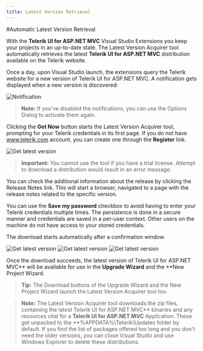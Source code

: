 ```yaml
---
title: Latest Version Retrieval
---
```


#Automatic Latest Version Retrieval

With the **Telerik UI for ASP.NET MVC** Visual Studio Extensions you keep your projects in an up-to-date state. The Latest Version Acquirer tool automatically retrieves the latest **Telerik UI for ASP.NET MVC** distribution available on the Telerik website.

Once a day, upon Visual Studio launch, the extensions query the Telerik website for a new version of Telerik UI for ASP.NET MVC. A notification gets displayed when a new version is discovered:

![Notification](/aspnet-mvc/vs-integration/images/notification.png)

> **Note:**
If you've disabled the notifications, you can use the Options Dialog to activate them again.

Clicking the **Get Now** button starts the Latest Version Acquirer tool, prompting for your Telerik credentials in its first page. If you do not have www.telerik.com account, you can create one through the **Register** link.

![Get latest version](/aspnet-mvc/vs-integration/images/lva1.png)

>**Important:**
You cannot use the tool if you have a trial license. Attempt to download a distribution would result in an error message.

You can check the additional information about the release by clicking the Release Notes link. This will start a browser, navigated to a page with the release notes related to the specific version.

You can use the **Save my password** checkbox to avoid having to enter your Telerik credentials multiple times. The persistence is done in a secure manner and credentials are saved in a per-user context. Other users on the machine do not have access to your stored credentials.

The download starts automatically after a confirmation window.

![Get latest version](/aspnet-mvc/vs-integration/images/lva2.png)
![Get latest version](/aspnet-mvc/vs-integration/images/lva3.png)
![Get latest version](/aspnet-mvc/vs-integration/images/lva4.png)

Once the download succeeds, the latest version of Telerik UI for ASP.NET MVC** will be available for use in the **Upgrade Wizard** and the **New Project Wizard.

>**Tip:**
The Download buttons of the Upgrade Wizard and the New Project Wizard launch the Latest Version Acquirer tool too.

>**Note:**
The Latest Version Acquirer tool downloads the zip files, containing the latest Telerik UI for ASP.NET MVC** binaries and any resources vital for a **Telerik UI for ASP.NET MVC** Application. These get unpacked to the **%APPDATA%\Telerik\Updates folder by default.
If you find the list of packages offered too long and you don't need the older versions, you can close Visual Studio and use Windows Explorer to delete these distributions.
